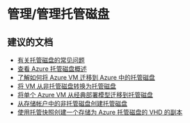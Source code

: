 <properties
    pageTitle="management/managing managed disks"
    description="管理/管理托管磁盘"
    service="microsoft.compute"
    resource="virtualmachines"
    authors="scottazure"
    displayOrder=""
    selfHelpType="generic"
    supportTopicIds="32565833"
    resourceTags="linux, redhat"
    productPesIds="15571"
    cloudEnvironments="public"
/>

# <a name="managementmanaging-managed-disks"></a>管理/管理托管磁盘

## <a name="recommended-documents"></a>**建议的文档**
* [有关托管磁盘的常见问题](https://docs.microsoft.com/azure/storage/storage-faq-for-disks?toc=%2fazure%2fvirtual-machines%2flinux%2ftoc.json)<br>
* [查看 Azure 托管磁盘概述](https://docs.microsoft.com/azure/storage/storage-managed-disks-overview?toc=%2fazure%2fvirtual-machines%2flinux%2ftoc.json)<br>
* [了解如何将 Azure VM 迁移到 Azure 中的托管磁盘](https://docs.microsoft.com/azure/virtual-machines/windows/migrate-to-managed-disks)<br>
* [将 VM 从非托管磁盘转换为托管磁盘](https://docs.microsoft.com/azure/virtual-machines/windows/convert-unmanaged-to-managed-disks)<br>
* [将单个 Azure VM 从经典部署模型迁移到托管磁盘](https://docs.microsoft.com/azure/virtual-machines/windows/migrate-single-classic-to-resource-manager)<br>
* [从存储帐户中的非托管磁盘创建托管磁盘](https://docs.microsoft.com/azure/storage/storage-faq-for-disks?toc=%2fazure%2fvirtual-machines%2flinux%2ftoc.json)<br>
* [使用托管快照创建一个存储为 Azure 托管磁盘的 VHD 的副本](https://docs.microsoft.com/azure/virtual-machines/windows/snapshot-copy-managed-disk)<br>



